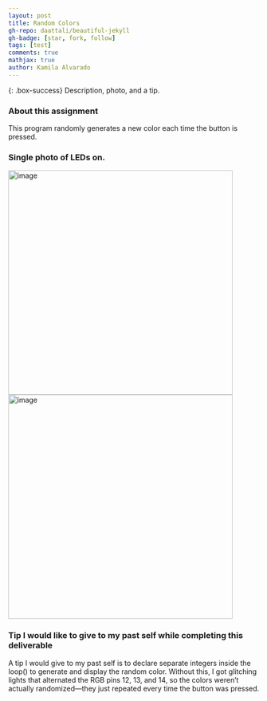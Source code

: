 ```yaml
---
layout: post
title: Random Colors
gh-repo: daattali/beautiful-jekyll
gh-badge: [star, fork, follow]
tags: [test]
comments: true
mathjax: true
author: Kamila Alvarado
---
```


{: .box-success}
Description, photo, and a tip.

### About this assignment
This program randomly generates a new color each time the button is pressed.

### Single photo of LEDs on.

<img src="https://kamila-alvarado.github.io/assets/img/randomcolor.png" alt="image" width="450"/>

<img src="https://kamila-alvarado.github.io/assets/img/output.png" alt="image" width="450"/>


### Tip I would like to give to my past self while completing this deliverable
A tip I would give to my past self is to declare separate integers inside the loop() to generate and display the random color. Without this, I got glitching lights that alternated the RGB pins 12, 13, and 14, so the colors weren’t actually randomized—they just repeated every time the button was pressed.
